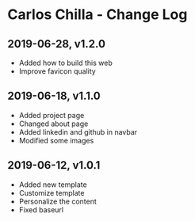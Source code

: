 # Carlos Chilla - Change Log

## 2019-06-28, v1.2.0
- Added how to build this web
- Improve favicon quality

## 2019-06-18, v1.1.0
- Added project page
- Changed about page
- Added linkedin and github in navbar
- Modified some images

## 2019-06-12, v1.0.1
- Added new template
- Customize template
- Personalize the content
- Fixed baseurl
